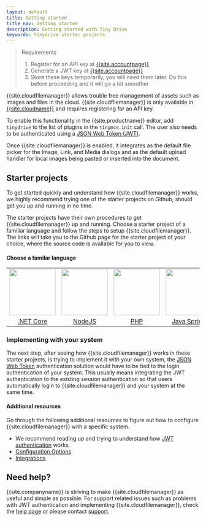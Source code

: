 ```yaml
---
layout: default
title: Getting started
title_nav: Getting started
description: Getting started with Tiny Drive
keywords: tinydrive starter projects
---
```


> Requirements
> 1. Register for an API key at [{{site.accountpage}}](https://www.tiny.cloud/signup/)
> 2. Generate a JWT key at [{{site.accountpage}}](https://www.tiny.cloud/signup/)
> 3. Store these keys temporarily, you will need them later.
> Do this before proceeding and it will go a lot smoother

{{site.cloudfilemanager}} allows trouble free management of assets such as images and files in the cloud. {{site.cloudfilemanager}} is only available in [{{site.cloudname}}](https://www.tiny.cloud/signup/) and requires registering for an API key.

To enable this functionality in the {{site.productname}} editor, add `tinydrive` to the list of plugins in the `tinymce.init` call. The user also needs to be authenticated using a [JSON Web Token (JWT)]({{site.baseurl}}/tinydrive/jwt-authentication/).

Once {{site.cloudfilemanager}} is enabled, it integrates as the default file picker for the Image, Link, and Media dialogs and as the default upload handler for local images being pasted or inserted into the document.


## Starter projects

To get started quickly and understand how {{site.cloudfilemanager}} works, we highly recommend trying one of the starter projects on Github, should get you up and running in no time.

The starter projects have their own procedures to get {{site.cloudfilemanager}} up and running. Choose a starter project of a familiar language and follow the steps to setup {{site.cloudfilemanager}}. The links will take you to the Github page for the starter project of your choice, where the source code is available for you to view.

#### Choose a familar language

<table style="text-align: center">
    <tbody>
        <tr>
            <td><a href="https://github.com/tinymce/tinydrive-dotnet-mvc-starter"><img src="{{site.baseurl}}/images/netcore.svg" width="120"></a></td>
            <td><a href="https://github.com/tinymce/tinydrive-nodejs-starter"><img src="{{site.baseurl}}/images/nodejs.svg"  width="120"></a></td>
            <td><a href="https://github.com/tinymce/tinydrive-php-starter"><img src="{{site.baseurl}}/images/php.svg"  width="120"></a></td>
            <td><a href="https://github.com/tinymce/tinydrive-java-spring-starter"><img src="{{site.baseurl}}/images/java.png" height="120"></a></td>
        </tr>
        <tr>
            <td><a href="https://github.com/tinymce/tinydrive-dotnet-mvc-starter">.NET Core</a></td>
            <td><a href="https://github.com/tinymce/tinydrive-nodejs-starter">NodeJS</a></td>
            <td><a href="https://github.com/tinymce/tinydrive-php-starter">PHP</a></td>
            <td><a href="https://github.com/tinymce/tinydrive-java-spring-starter">Java Spring</a></td>
        </tr>
    </tbody>
</table>


### Implementing with your system

The next step, after seeing how {{site.cloudfilemanager}} works in these starter projects, is trying to implement it with your own system, the [JSON Web Token]({{site.baseurl}}/tinydrive/jwt-authentication/) authentication solution would have to be tied to the login authentication of your system. This usually means integrating the JWT authentication to the existing session authentication so that users automatically login to {{site.cloudfilemanager}} and your system at the same time.

#### Additional resources

Go through the following additional resources to figure out how to configure {{site.cloudfilemanager}} with a specific system.

- We recommend reading up and trying to understand how [JWT authentication]({{site.baseurl}}/tinydrive/jwt-authentication/) works.
- [Configuration Options]({{site.baseurl}}/tinydrive/configuration/)
- [Integrations]({{site.baseurl}}/tinydrive/integrations/)

## Need help? ##

{{site.companyname}} is striving to make {{site.cloudfilemanager}} as useful and simple as possible. For support related issues such as problems with JWT authentication and implementing {{site.cloudfilemanager}}, check the [help page]({{site.baseurl}}/tinydrive/get-help/) or please contact [support](https://support.tiny.cloud/hc/en-us/requests/new).
